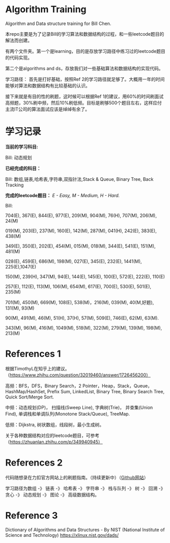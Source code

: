 # Algorithm Training
Algorithm and Data structure training for Bill Chen. 

本repo主要是为了记录Bill的学习算法和数据结构的过程，和一些leetcode题目的解法而创建。

有两个文件夹。第一个是learning，目的是存放学习路径中练习过的leetcode题目的代码实现。

第二个是algorithms and ds，存放我们对一些基础算法和数据结构的实现代码。

学习路径：
首先是打好基础，按照Ref 2的学习路径就足够了。大概用一年的时间能够对算法和数据结构有比较基础的认识。

接下来就是有目的性的刷题，这时候可以根据Ref 1的建议，用60%的时间刷面试高频题，30%刷中频，然后10%刷低频。目标是刷够500个题目左右，这样应付主流IT公司的算法面试应该是绰绰有余了。

# 学习记录
**当前的学习科目:**

Bill: 动态规划

**已经完成的科目：**

Bill: 数组,链表,哈希表,字符串,双指针法,Stack & Queue, Binary Tree, Back Tracking

**完成的leetcode题目：** *E - Easy, M - Medium, H - Hard.*

Bill: 

704(E), 367(E), 844(E), 977(E),  209(M),  904(M),  76(H),  707(M),  206(M),  24(M)

019(M), 203(E), 237(M), 160(E),  142(M),  287(M), 041(H),  242(E), 383(E), 438(M)

349(E), 350(E), 202(E), 454(M),  015(M),  018(M), 344(E),  541(E), 151(M), 481(M)

028(E), 459(E), 686(M), 198(M),  027(E), 345(E),  232(E), 1441(M), 225(E),1047(E)

150(M), 239(H), 347(M),  94(E),  144(E), 145(E),  100(E),  572(E), 222(E), 110(E)

257(E), 112(E), 113(M), 106(M),  654(M), 617(E),  700(E),  530(E), 501(E), 235(M)

701(M), 450(M), 669(M), 108(E),  538(M)，216(M),  039(M),  40(M,好题), 131(M), 93(M)
 
90(M), 491(M), 46(M), 51(H), 37(H), 57(M), 509(E), 746(E), 62(M), 63(M).

343(M), 96(M), 416(M), 1049(M), 518(M), 322(M), 279(M), 139(M), 198(M), 213(M)

# References 1
根据TimothyL在知乎上的建议。（https://www.zhihu.com/question/32019460/answer/1726456200）

高频：BFS，DFS，Binary Search，2 Pointer，Heap，Stack，Queue，HashMap/HashSet, Prefix Sum, LinkedList, Binary Tree, Binary Search Tree, Quick Sort/Merge Sort.

中频：动态规划(DP)， 扫描线(Sweep Line), 字典树(Trie)， 并查集(Union Find), 单调栈和单调队列(Monotone Stack/Queue), TreeMap.

低频：Dijkstra, 树状数组，线段树，最小生成树。

关于各种数据结构对应的leetcode题目，可参考（https://zhuanlan.zhihu.com/p/349940945）

# References 2
代码随想录在力扣官方网站上的刷题指南。（持续更新中）（[Github网站](https://github.com/youngyangyang04/leetcode-master)）

学习路径为数组 -》 链表 -》 哈希表 -》 字符串 -》 栈与队列 -》 树 -》 回溯 -》 贪心 -》 动态规划 -》 图论 -》 高级数据结构。

# Reference 3
Dictionary of Algorithms and Data Structures - By NIST (National Institute of Science and Technology)
https://xlinux.nist.gov/dads/
